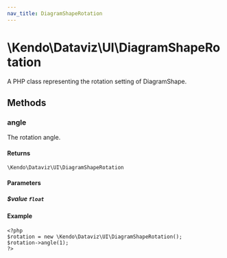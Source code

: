 ```yaml
---
nav_title: DiagramShapeRotation
---
```


# \Kendo\Dataviz\UI\DiagramShapeRotation

A PHP class representing the rotation setting of DiagramShape.


## Methods

### angle
The rotation angle.

#### Returns
`\Kendo\Dataviz\UI\DiagramShapeRotation`

#### Parameters

##### $value `float`



#### Example 
    <?php
    $rotation = new \Kendo\Dataviz\UI\DiagramShapeRotation();
    $rotation->angle(1);
    ?>

